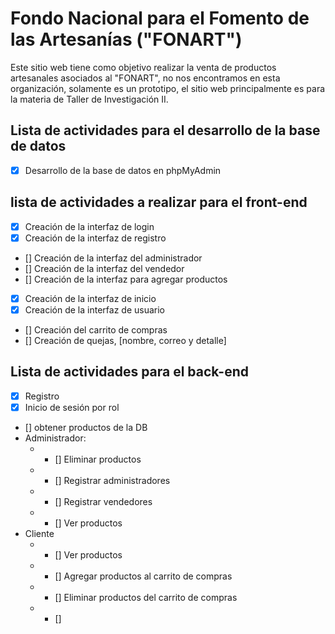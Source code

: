 # Fondo Nacional para el Fomento de las Artesanías ("FONART")

Este sitio web tiene como objetivo realizar la venta de productos artesanales asociados al "FONART", no nos encontramos en esta organización,
solamente es un prototipo, el sitio web principalmente es para la materia de Taller de Investigación II.

## Lista de actividades para el desarrollo de la base de datos

- [x] Desarrollo de la base de datos en phpMyAdmin

## lista de actividades a realizar para el front-end

- [x] Creación de la interfaz de login
- [x] Creación de la interfaz de registro
- [] Creación de la interfaz del administrador
- [] Creación de la interfaz del vendedor
- [] Creación de la interfaz para agregar productos
- [x] Creación de la interfaz de inicio
- [x] Creación de la interfaz de usuario
- [] Creación del carrito de compras
- [] Creación de quejas, [nombre, correo y detalle]

## Lista de actividades para el back-end

- [x] Registro
- [x] Inicio de sesión por rol
- [] obtener productos de la DB
- Administrador:
  - - [] Eliminar productos
  - - [] Registrar administradores
  - - [] Registrar vendedores
  - - [] Ver productos
- Cliente
  - - [] Ver productos
  - - [] Agregar productos al carrito de compras
  - - [] Eliminar productos del carrito de compras
  - - []
